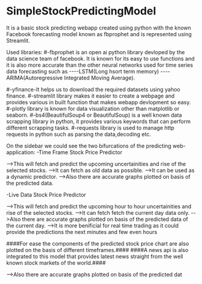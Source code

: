 # SimpleStockPredictingModel
It is a basic stock predicting webapp created using python with the known Facebook forecasting model known as fbprophet and is represented using Streamlit.

Used libraries:
  #-fbprophet is an open ai python library devloped by the data science team of facebook. It is known for its easy to use functions and it is also more accurate than the other neural networks used for time series data forecasting such as
  ----LSTM(Long hsort term memory)
  ----ARIMA(Autoregressive Integrated Moving Average).
  
  #-yfinance-It helps us to download the required datasets using yahoo finance.
  #-streamlit library makes it easier to create a webpage and provides various in built function that makes webapp devlopment so easy.
  #-plotly library is known for data visualization other than matplotlib or seaborn.
  #-bs4(BeautifulSoup4 or BeautifulSoup) is a well known data scrapping library in python, it provides various keywords that can perform different scrapping tasks.
  #-requests library is used to manage http requests in python such as parsing the data,decoding etc. 

On the sidebar we could see the two bifurcations of the predicting web-application:
  -Time Frame Stock Price Predictor
  
  -->This will fetch and predict the upcoming uncertainities and rise of the selected stocks.
  -->It can fetch as old data as possible.
  -->It can be used as a dynamic predictor.
  -->Also there are accurate graphs plotted on basis of the predicted data.
  
  -Live Data Stock Price Predictor
  
  -->This will fetch and predict the upcoming hour to hour uncertainities and rise of the selected stocks.
  -->It can fetch fetch the current day data only.
  -->Also there are accurate graphs plotted on basis of the predicted data of the current day.
  -->It is more benificial for real time trading as it could provide the predictions the next minutes and few even hours



####For ease the components of the predicted stock price chart are also plotted on the basis of different timeframes.####
####A news api is also integrated to this model that provides latest news straight from the well known stock markets of the world.####


  -->Also there are accurate graphs plotted on basis of the predicted dat
